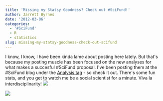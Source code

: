 ```yaml
---
title: 'Missing my Statsy Goodness? Check out #SciFund!'
author: Jarrett Byrnes
date: '2012-03-06'
categories:
  - '#SciFund'
  - R
  - statistics
slug: missing-my-statsy-goodness-check-out-scifund
---
```


I know, I know, I have been kinda lame about posting here lately.  But that's because my posting muscle has been focused on the new analyses for what makes a succesful #SciFund proposal.  I've been posting them at the #SciFund blog under the [Analysis tag](http://scifund.wordpress.com/category/scifund-analysis/) - so check it out.  There's some fun stats, and you get to watch me be a social scientist for a minute.  Viva la interdisciplinarity!
![](http://scifund.files.wordpress.com/2012/02/rplot.png)

![](http://scifund.files.wordpress.com/2012/02/goal_success_models.png)
